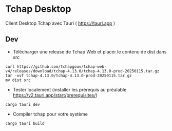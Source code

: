 
# Tchap Desktop

Client Desktop Tchap avec Tauri ( https://tauri.app )

## Dev

- Télécharger une release de Tchap Web et placer le contenu de dist dans src
```
curl https://github.com/tchapgouv/tchap-web-v4/releases/download/tchap-4.13.0/tchap-4.13.0-prod-20250115.tar.gz
tar -xvf tchap-4.13.0/tchap-4.13.0-prod-20250115.tar.gz
mv dist src
```

- Tester localement (installer les prérequis au préalable https://v2.tauri.app/start/prerequisites/)
```
cargo tauri dev
```

- Compiler tchap pour votre système
```
cargo tauri build
```


